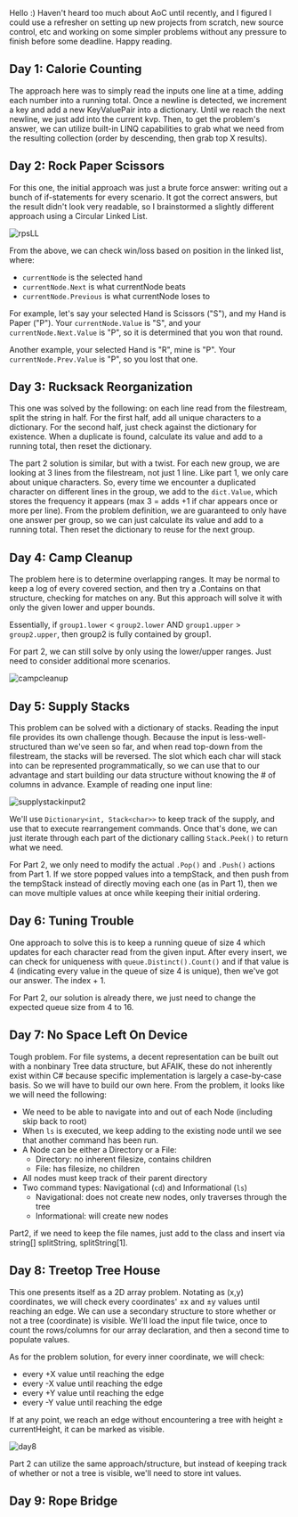 Hello :)
Haven't heard too much about AoC until recently, and I figured I could use
a refresher on setting up new projects from scratch, new source control, etc and working on some
simpler problems without any pressure to finish before some deadline. Happy reading.

[//]: # "diagram editor: https://www.diagrameditor.com/"

## Day 1: Calorie Counting
The approach here was to simply read the inputs one line at a time, adding each number into a running total. Once a newline is detected, we increment a key and add a new KeyValuePair into a dictionary. Until we reach the next newline, we just add into the current kvp. Then, to get the problem's answer, we can utilize built-in LINQ capabilities to grab what we need from the resulting collection (order by descending, then grab top X results).

## Day 2: Rock Paper Scissors
For this one, the initial approach was just a brute force answer: writing out a bunch of if-statements for every scenario. It got the correct answers, but the result didn't look very readable, so I brainstormed a slightly different approach using a Circular Linked List. 

[//]: # "original img can be found in \images\rpsLL.png -- ![rpsLL](images\rpsLL.png)"
![rpsLL](https://user-images.githubusercontent.com/22353608/207114173-48d151b4-b3a2-4edd-950b-de25ba550ca2.png)

From the above, we can check win/loss based on position in the linked list, where:
- `currentNode` is the selected hand
- `currentNode.Next` is what currentNode beats
- `currentNode.Previous` is what currentNode loses to

For example, let's say your selected Hand is Scissors ("S"), and my Hand is Paper ("P"). Your `currentNode.Value` is "S", and your `currentNode.Next.Value` is "P", so it is determined that you won that round.

Another example, your selected Hand is "R", mine is "P". Your `currentNode.Prev.Value` is "P", so you lost that one.

## Day 3: Rucksack Reorganization
This one was solved by the following: on each line read from the filestream, split the string in half. For the first half, add all unique characters to a dictionary. For the second half, just check against the dictionary for existence. When a duplicate is found, calculate its value and add to a running total, then reset the dictionary.

The part 2 solution is similar, but with a twist. For each new group, we are looking at 3 lines from the filestream, not just 1 line. Like part 1, we only care about unique characters. So, every time we encounter a duplicated character on different lines in the group, we add to the `dict.Value`, which stores the frequency it appears (max 3 = adds +1 if char appears once or more per line). From the problem definition, we are guaranteed to only have one answer per group, so we can just calculate its value and add to a running total. Then reset the dictionary to reuse for the next group.

## Day 4: Camp Cleanup
The problem here is to determine overlapping ranges. It may be normal to keep a log of every covered section, and then try a .Contains on that structure, checking for matches on any. But this approach will solve it with only the given lower and upper bounds.

Essentially, if `group1.lower` < `group2.lower` AND `group1.upper` > `group2.upper`, then group2 is fully contained by group1. 

For part 2, we can still solve by only using the lower/upper ranges. Just need to consider additional more scenarios.

![campcleanup](https://user-images.githubusercontent.com/22353608/208060915-23d7107c-2d24-4d70-8e3c-b6b4c8fb75fc.png)

## Day 5: Supply Stacks
This problem can be solved with a dictionary of stacks. Reading the input file provides its own challenge though. Because the input is less-well-structured than we've seen so far, and when read top-down from the filestream, the stacks will be reversed. The slot which each char will stack into can be represented programmatically, so we can use that to our advantage and start building our data structure without knowing the # of columns in advance. Example of reading one input line:

![supplystackinput2](https://user-images.githubusercontent.com/22353608/208269388-d26fddc2-ed54-411b-a2ba-4472a36d26d0.png)

We'll use `Dictionary<int, Stack<char>>` to keep track of the supply, and use that to execute rearrangement commands. Once that's done, we can just iterate through each part of the dictionary calling `Stack.Peek()` to return what we need.

For Part 2, we only need to modify the actual `.Pop()` and `.Push()` actions from Part 1. If we store popped values into a tempStack, and then push from the tempStack instead of directly moving each one (as in Part 1), then we can move multiple values at once while keeping their initial ordering.

## Day 6: Tuning Trouble
One approach to solve this is to keep a running queue of size 4 which updates for each character read from the given input. After every insert, we can check for uniqueness with `queue.Distinct().Count()` and if that value is 4 (indicating every value in the queue of size 4 is unique), then we've got our answer. The index + 1.

For Part 2, our solution is already there, we just need to change the expected queue size from 4 to 16.

## Day 7: No Space Left On Device
Tough problem. For file systems, a decent representation can be built out with a nonbinary Tree data structure, but AFAIK, these do not inherently exist within C# because specific implementation is largely a case-by-case basis. So we will have to build our own here. From the problem, it looks like we will need the following:
- We need to be able to navigate into and out of each Node (including skip back to root)
- When `ls` is executed, we keep adding to the existing node until we see that another command has been run.
- A Node can be either a Directory or a File:
    - Directory: no inherent filesize, contains children
    - File: has filesize, no children
- All nodes must keep track of their parent directory
- Two command types: Navigational (`cd`) and Informational (`ls`)
    - Navigational: does not create new nodes, only traverses through the tree
    - Informational: will create new nodes

Part2, if we need to keep the file names, just add to the class and insert via string[] splitString, splitString[1].

## Day 8: Treetop Tree House
This one presents itself as a 2D array problem. Notating as (x,y) coordinates, we will check every coordinates' ±x and ±y values until reaching an edge. We can use a secondary structure to store whether or not a tree (coordinate) is visible. We'll load the input file twice, once to count the rows/columns for our array declaration, and then a second time to populate values.

As for the problem solution, for every inner coordinate, we will check:
- every +X value until reaching the edge
- every -X value until reaching the edge
- every +Y value until reaching the edge
- every -Y value until reaching the edge

If at any point, we reach an edge without encountering a tree with height ≥ currentHeight, it can be marked as visible.

![day8](https://user-images.githubusercontent.com/22353608/210458011-6cc69446-f898-4ff6-abcd-016d843fc26d.png)

Part 2 can utilize the same approach/structure, but instead of keeping track of whether or not a tree is visible, we'll need to store int values.

## Day 9: Rope Bridge
